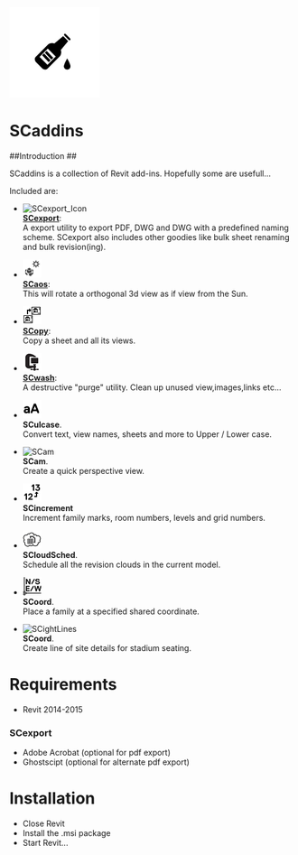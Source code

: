 ![SCexport logo](./share/icons/scaddins-wix.png)

# SCaddins #

##Introduction ##

SCaddins is a collection of Revit add-ins.
Hopefully some are usefull...

Included are:


 * ![SCexport_Icon](raw/master/share/icons/ribbon/scexport-rvt.png)  
   [**SCexport**](https://bitbucket.org/anicholas/scaddins/wiki/SCexport):  
    A export utility to export PDF, DWG and DWG with a predefined naming scheme.
    SCexport also includes other goodies like bulk sheet renaming and bulk revision(ing).

 * ![SCaos](share/icons/ribbon/scaos-rvt.png)  
   [**SCaos**](https://bitbucket.org/anicholas/scaddins/wiki/SCaos):  
    This will rotate a orthogonal 3d view as if view from the Sun.

 * ![SCopy](share/icons/ribbon/scopy-rvt.png)  
   [**SCopy**](https://bitbucket.org/anicholas/scaddins/wiki/SCopy):  
    Copy a sheet and all its views.

 * ![SCwash](share/icons/ribbon/scwash-rvt.png)  
   [**SCwash**](https://bitbucket.org/anicholas/scaddins/wiki/SCwash):  
    A destructive "purge" utility. Clean up unused view,images,links etc...

 * ![SCulcase](share/icons/ribbon/sculcase-rvt.png)  
    **SCulcase**.  
    Convert text, view names, sheets and more to Upper / Lower case.

 * ![SCam](share/icons/ribbon/scam-rvt.png)  
    **SCam**.  
    Create a quick perspective view.

 * ![SCincrement](share/icons/ribbon/scincrement-rvt.png)  
    **SCincrement**  
     Increment family marks, room numbers, levels and grid numbers.

 * ![SCloudSched](share/icons/ribbon/scloudsched-rvt.png)  
    **SCloudSched**.  
    Schedule all the revision clouds in the current model.

 * ![SCoord](share/icons/ribbon/scoord-rvt.png)  
    **SCoord**.  
    Place a family at a specified shared coordinate.

 * ![SCightLines](share/icons/ribbon/scightlins-rvt.png)  
    **SCoord**.  
    Create line of site details for stadium seating.

# Requirements #

* Revit 2014-2015

### SCexport ###

* Adobe Acrobat (optional for pdf export)
* Ghostscipt (optional for alternate pdf export)


# Installation #

* Close Revit
* Install the .msi package
* Start Revit...